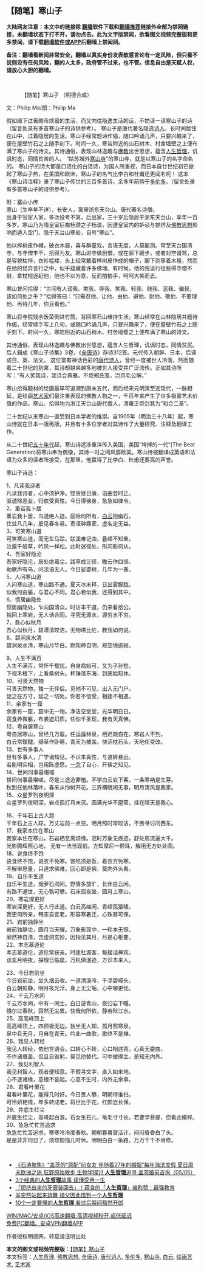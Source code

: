  <h2>【随笔】寒山子</h2> <p class="notice"><b>大陆网友注意：本文中的链接除 <a href="https://github.com/bannedbook/fanqiang" >翻墙</a>软件下载和<a href="https://github.com/killgcd/justmysocks/blob/master/README.md">翻墙推荐</a>链接外全部为禁网链接，未翻墙状态下打不开，请勿点击。此为文字版禁闻，欲看图文视频完整版和更多禁闻，请下载<a href="https://github.com/bannedbook/fanqiang">翻墙软件或APP</a>后翻墙上禁闻网。</p><p>备注：翻墙看新闻非常安全，翻墙以真实身份发表敏感言论有一定风险，但只看不说则没有任何风险，翻的人太多，政府管不过来，也不管。信息自由是天赋人权，请放心大胆的翻墙。</b></p>  <div class="entry"> <br /> <figure><a href="https://i1.wp.com/upload-images-bucket-v64rleca837do.s3.eu-west-1.amazonaws.com/wp-content/uploads/2021/05/09214423/%E6%9C%AA%E6%A0%87%E9%A2%98-1-57.jpg?fit=860%2C484&#038;ssl=1" data-caption="【随笔】寒山子 （明德合成）"></a><figcaption class="wp-caption-text">【随笔】寒山子 （明德合成）</figcaption></figure> <p>文：Philip Ma/图：Philip Ma</p> <p>  假如阁下过著閙市烦嚣的生活，而又向往隐逸生活的话，不妨读一读寒山子的诗（留言处录有多首寒山子的诗供参考）。    寒山子是唐代著名隐逸<span class='wp_keywordlink'><a href="https://www.bannedbook.org/forum11/topic295.html" title="禁片：诗人的悲歌" target="_blank">诗人</a></span>，长时间居住在山中，过着隐居的生活。寒山子经常题诗作偈，随口吟诵几声，只要兴趣来了，便在屋壁竹石之上随手刻下。时间一久，寒岩附近的山石树木、村舍墙壁之上便布满了寒山子的诗文。其诗通俗，表现山林逸趣与<span class='wp_keywordlink'><a href="https://www.qi-gong.me/buddhism/" title="佛教" target="_blank">佛教</a></span>出世思想，蕴含<a href="https://www.bannedbook.org/bnews/tag/%e4%ba%ba%e7%94%9f%e5%93%b2%e7%90%86/" class="st_tag internal_tag" rel="tag" title="标签 人生哲理 下的日志">人生哲理</a>，讥讽时态，同情贫苦的人。        “姑苏城外<a href="https://www.bannedbook.org/bnews/tag/%E5%AF%92%E5%B1%B1%E5%AF%BA/" class="st_tag internal_tag" rel="tag" title="标签 寒山寺 下的日志">寒山寺</a>”的寒山寺，就是以寒山子的名字命名的。    寒山子的诗大都是口话化的白话诗，为国人所重视，而日本自廿世纪初已掀起了寒山子热，在美国和欧洲，寒山子的名气比李白和杜甫还更闻名呢！     这本《寒山诗注释》录了寒山子传世的三百多首诗，余多年前购于<a href="https://www.bannedbook.org/bnews/tag/%e5%a4%9a%e4%bc%a6%e5%a4%9a/" class="st_tag internal_tag" rel="tag" title="标签 多伦多 下的日志">多伦多</a>。（留言处录有多首寒山子的诗供参考）。  </p> <p></p> <p>附：塞山小传<br /> 寒山（生卒年不详），长安人，寓居浙东天台山。唐代著名诗僧。<br /> 出身于官宦人家，多次投考不第，后出家，三十岁后隐居于浙东天台山，享年一百多岁。寒山乃为隋皇室后裔杨瓒之子杨温，因遭皇室内的妒忌与排挤及<a href="https://www.bannedbook.org/bnews/tag/%e4%bd%9b%e6%95%99%e6%80%9d%e6%83%b3/" class="st_tag internal_tag" rel="tag" title="标签 佛教思想 下的日志">佛教思想</a>影响而遁入空门，隐于天台山寒岩，自号“寒山”。</p> <p></p> <p>他以桦树皮作帽，破衣木屐，喜与群童戏，言语无度，人莫能测。常至天台国清寺，与寺僧丰干、拾得为友。寒山进寺做厨僧，或在廊下踱步，或者对空谩骂，总是容貌枯悴，衣衫褴褛，头上经常戴着桦树皮作成的帽子，脚下则穿着木屐，然而在他的怪异言行之中，似乎蕴藏着许多佛理。有时候，他的荒诞行径惹得寺僧不耐，拿杖棍逐赶他，他也不以为意，反而拍拍手，呵呵大笑而去。</p>  <p></p> <p>寒山曾问拾得：“世间有人谤我、欺我、辱我、笑我、轻我、贱我、恶我、骗我，该如何处之乎？”拾得答曰：“只需忍他、让他、由他、避他、耐他、敬他、不要理他、再待几年，你且看他。”</p> <p></p> <p>寒山将寺院残余饭菜倒进竹筒，背回寒石山维持生活。寒山经常在山林隐居并题诗作偈，经常顺手写上几句，或随口吟诵几声，只要兴趣来了，便在屋壁竹石之上随手刻下。时间一久，寒岩附近的山石树木、村舍墙壁之上便布满了寒山的诗文。</p> <p></p> <p>其诗通俗，表现山林逸趣与佛教出世思想，蕴含人生哲理，讥讽时态，同情贫民。后人辑成《寒山子诗集》3卷，《<a href="https://www.bannedbook.org/bnews/tag/%e5%85%a8%e5%94%90%e8%af%97/" class="st_tag internal_tag" rel="tag" title="标签 全唐诗 下的日志">全唐诗</a>》存诗312首。元代传入朝鲜、日本，后译成日、英、法文。 这位富有神话色彩的<a href="https://www.bannedbook.org/bnews/tag/%e5%94%90%e4%bb%a3%e8%af%97%e4%ba%ba/" class="st_tag internal_tag" rel="tag" title="标签 唐代诗人 下的日志">唐代诗人</a>，曾经一度被世人冷落，然而随着二十世纪的到来，其诗却越来越多地被世人接受并广泛流传。正如其诗所写：“有人笑我诗，我诗合典雅。不烦郑氏笺，岂用毛公解。”</p>  <p></p> <p>寒山拾得题材的绘画最早可追溯到唐末五代，而后经宋元明清至近现代，一脉相延，是绘画<a href="https://www.bannedbook.org/bnews/tag/%E8%89%BA%E6%9C%AF%E5%AE%B6/" class="st_tag internal_tag" rel="tag" title="标签 艺术家 下的日志">艺术家</a>们最注重表现的佛教人物之一，千百年来产生了许多极富艺术价值的作品。寒山、拾得均为浙江天台山唐代僧人，清雍正帝封其为“和合二圣”。</p> <p></p> <p>二十世纪以来寒山一直受到日本学者的推崇。自1905年（明治三十八年）起，寒山诗就在日本一版再版，并且有十多位学者对其诗作了大量研究、注释及翻译工作。</p> <p></p> <p>从二十世纪<span class='wp_keywordlink'><a href="https://www.bannedbook.org/forum2/topic1267.html" title="《五十年代底尘埃》" target="_blank">五十年代</a></span>起，寒山诗远涉重洋传入美国，美国“垮掉的一代”(The Beat Generation)将寒山奉为偶像，其诗一时之间风靡欧美。寒山诗被翻译成英语和法语为众多的读者所接受，在那里，他赢得了比李白、杜甫还要高的声誉。</p>  <p></p> <p>寒山子诗选：</p> <p>1、凡读我诗者<br /> 凡读我诗者，心中须护净。悭贪继日廉，谄曲登时正。<br /> 驱谴除恶业，归依受真性。今日得佛身，急急如律令。<br /> 2、重岩我卜居<br /> 重岩我卜居，鸟道绝人迹。庭际何所有，<a href="https://www.bannedbook.org/bnews/tag/%E7%99%BD%E4%BA%91/" class="st_tag internal_tag" rel="tag" title="标签 白云 下的日志">白云</a>抱幽石。<br /> 住兹凡几年，屡见春冬易。寄语钟鼎家，虚名定无益。<br /> 3、可笑寒山道<br /> 可笑寒山道，而无车马踪。联溪难记曲，叠嶂不知重。<br /> 泣露千般草，吟风一样松。此时迷径处，形问影何从。<br /> 4、吾家好隐沦<br /> 吾家好隐沦，居处绝嚣尘。践草成三径，瞻云作四邻。<br /> 助歌声有鸟，问法语无人。今日娑婆树，几年为一春。<br /> 5、人问寒山道<br /> 人问寒山道，寒山路不通。夏天冰未释，日出雾朦胧。<br /> 似我何由届，与君心不同。君心若似我，还得到其中。<br /> 6、惯居幽隐处<br /> 惯居幽隐处，乍向国清众。时访丰干道，仍来看拾公。<br /> 独回上寒岩，无人话合同。寻究无源水，源穷水不穷。<br /> 7、吾心似秋月<br /> 吾心似秋月，碧潭清皎洁。无物堪比伦，教我如何说。<br /> 8、碧涧泉水清<br /> 碧涧泉水清，寒山月华白。默知神自明，观空境逾寂。</p> <p>9、人生不满百<br /> 人生不满百，常怀千载忧。自身病始可，又为子孙愁。<br /> 下视禾根下，上看桑树头。秤锤落东海，到底始知休。<br /> 10、可贵天然物<br /> 可贵天然物，独一无伴侣。觅他不可见，出入无门户。<br /> 促之在方寸，延之一切处。你若不信受，相逢不相遇。<br /> 11、余家有一窟<br /> 余家有一窟，窟中无一物。净洁空堂堂，光华明日日。<br /> 蔬食养微躯，布裘遮幻质。任你千圣现，我有天真佛。<br /> 12、粤自居寒山<br /> 粤自居寒山，曾经几万载。任运遁林泉，栖迟观自在。寒岩人不到，<br /> 白云常靉靆。细草作卧褥，青天为被盖。快活枕石头，天地任变改。<br /> 13、世有多事人<br /> 世有多事人，广学诸知见。不识本真性，与道转悬远。<br /> 若能明实相，岂用陈虚愿。<span class='wp_keywordlink'><a href="https://www.bannedbook.org/forum2/topic13.html" title="小冊子：一念決定未來（更新版）" target="_blank">一念</a></span>了自心，开佛之知见。<br /> 14、世间何事最堪嗟<br /> 世间何事最堪嗟，尽是三途造罪楂。不学白云岩下客，一条寒衲是生芽。<br /> 秋到任他林落叶，春来从你树开花。三界横眠闲无事，明月清风是我家。<br /> 15、众星罗列夜明深<br /> 众星罗列夜明深，岩点孤灯月未沉。圆满光华不磨莹，挂在晴天是我心。</p> <p>16、千年石上古人踪<br /> 千年石上古人踪，万丈岩前一点空。明月照时常皎洁，不劳寻讨问西东。<br /> 17、我家本住在寒山<br /> 我家本住在寒山，石岩栖息离烦缘。泯时万象无痕迹，舒处周流遍大千。<br /> 光影腾辉照心地， 无有一法当现前。方知摩尼一颗珠，解用无方处处圆。<br /> 18、说食终不饱<br /> 说食终不饱，说衣不免寒。饱吃须是饭，着衣方免寒。<br /> 不解审思量，只道求佛难。回心即是佛，莫向外头看。<br /> 19、自乐平生道<br /> 自乐平生道，烟萝石洞间。野情多放旷，长伴白云闲。<br /> 有路不通世，无心孰可攀。石床孤夜坐，圆月上寒山。<br /> 20、寒岩深更好<br /> 寒岩深更好，无人行此道。白云高岫闲，青嶂孤猿啸。<br /> 我更何所亲，畅志自宜老。形容寒暑迁，心珠甚可保。<br /> 21、岩前独静坐<br /> 岩前独静坐，圆月当天耀。万象影现中，一轮本无照。<br /> 廓然神自清，含虚洞玄妙。因指见其月，月是心枢要。<br /> 22、本志慕道伦<br /> 本志慕道伦，道伦常获亲。时逢杜源客，每接话禅宾。<br /> 谈玄月明夜，探理日临晨。万机俱泯迹，方识本来人。</p> <p>23、今日岩前坐<br /> 今日岩前坐，坐久烟云收。一道清溪冷，千寻碧嶂头。<br /> 白云朝影静，明月夜光浮。身上无尘垢，心中哪更忧。<br /> 24、千云万水间<br /> 千云万水间，中有一闲士。白日游青山，夜归岩下睡。<br /> 倏尔过春秋，寂然无尘累。快哉何所依，静若秋江水。<br /> 25、高高峰顶上<br /> 高高峰顶上，四顾极无边。独坐无人知，孤月照寒泉。<br /> 泉中且无月，月自在青天。吟此一曲歌，歌终不是禅。<br /> 26、我见人转经<br /> 我见人转经，依他言语会。口转心不转，心口相违背。心真无委曲，<br /> 不作诸缠盖。但且自省躬，莫觅他替代。可中做得主，是知无内外。<br /> 27、我见利智人<br /> 我见利智人，观者便知意。不假寻文字，直入如来地。<br /> 心不逐诸缘，意根不妄起。心意不生时，内外无余事。<br /> 28、君看叶里花<br /> 君看叶里花，能得几时好。今日畏人攀，明朝待谁扫。<br /> 可怜娇艳情，年多转成老。将世比于花，红颜岂长保。<br /> 29、井底生红尘<br /> 井底生红尘，高峰起白浪。石女生石儿，龟毛寸寸长。若要学菩提，但看此模样。<br /> 30、急急忙忙苦追求<br /> 急急忙忙苦追求，寒寒冷冷度春秋。朝朝暮暮营活计，闷闷昏昏白了头。<br /> 是是非非何日了，烦烦恼恼几时休。明明白白一条路，万万千千不肯修。</p>  <p>&nbsp;</p> <ul class='op-related-articles' title='相关阅读'> <li><a href='https://www.bannedbook.org/bnews/bannedvideo/20210506/1540487.html' target='_blank'>《石涛聚焦》“盖茨的“原配”前女友 伴随着27年的婚姻”每年海滨度假 夏日周末欧洲之旅 狂野原始散步 生物学探讨 <b>人生哲理</b>追寻 盖茨婚前咨询（05/05）</a></li> <li><a href='https://www.bannedbook.org/bnews/funmedia/20210325/1512302.html' target='_blank'>3个经典的<b>人生哲理</b>故事 读懂受用一生</a></li> <li><a href='https://www.bannedbook.org/bnews/funmedia/20201210/1445145.html' target='_blank'>「把挤出来的牙膏装回去」！蕴含的「<b>人生哲理</b>」被称赞：最强教育</a></li> <li><a href='https://www.bannedbook.org/bnews/lifebaike/20201105/1426024.html' target='_blank'>羊突然站起来跳舞 祖父因此悟到一个<b>人生哲理</b></a></li> <li><a href='https://www.bannedbook.org/bnews/funmedia/20200723/1364991.html' target='_blank'>10个一定要懂的<b>人生哲理</b> 看过后瞬间豁然开朗</a></li> </ul> <p class="texttj"> <a href="https://github.com/bannedbook/fanqiang/wiki/V2ray%E6%9C%BA%E5%9C%BA" target="_blank">WIN/MAC/安卓/iOS高速翻墙:高清视频秒开,超低延迟</a><br/> <a href="https://github.com/bannedbook/fanqiang/wiki/%E7%A6%81%E9%97%BB%E7%BD%91%E5%AE%89%E5%8D%93%E7%BF%BB%E5%A2%99%E6%96%B0%E9%97%BBAPP" target="_blank">免费PC翻墙、安卓VPN翻墙APP</a></p><div id="archive-pix-1" class="banner-ads"> <!-- AuctionX Display platform tag START --> <div id="26318x728x90x621x_ADSLOT1" clicktrack="%%CLICK_URL_ESC%%"></div> <!-- AuctionX Display platform tag END --> </div> <div id="archive-pix-2" class="banner-ads"> <!-- AuctionX Display platform tag START --> <div id="26315x300x250x621x_ADSLOT1" clicktrack="%%CLICK_URL_ESC%%"></div> <!-- AuctionX Display platform tag END --> </div><p>作者授权明德网，转载请注明出处</p><a name='sharetosocial'></a>       <div><b>本文的图文或视频完整版</b>：<a href='https://www.bannedbook.org/bnews/comments/20210510/1543140.html'>【随笔】寒山子</a></div>  </div><!--END ENTRY--> <div class="postfooter"> <div>本文标签：<a href="https://www.bannedbook.org/bnews/tag/%e4%ba%ba%e7%94%9f%e5%93%b2%e7%90%86/" rel="tag">人生哲理</a>, <a href="https://www.bannedbook.org/bnews/tag/%e4%bd%9b%e6%95%99%e6%80%9d%e6%83%b3/" rel="tag">佛教思想</a>, <a href="https://www.bannedbook.org/bnews/tag/%e5%85%a8%e5%94%90%e8%af%97/" rel="tag">全唐诗</a>, <a href="https://www.bannedbook.org/bnews/tag/%e5%94%90%e4%bb%a3%e8%af%97%e4%ba%ba/" rel="tag">唐代诗人</a>, <a href="https://www.bannedbook.org/bnews/tag/%e5%a4%9a%e4%bc%a6%e5%a4%9a/" rel="tag">多伦多</a>, <a href="https://www.bannedbook.org/bnews/tag/%E5%AF%92%E5%B1%B1%E5%AF%BA/" rel="tag">寒山寺</a>, <a href="https://www.bannedbook.org/bnews/tag/%E7%99%BD%E4%BA%91/" rel="tag">白云</a>, <a href="https://www.bannedbook.org/bnews/tag/%e7%bb%98%e7%94%bb%e8%89%ba%e6%9c%af/" rel="tag">绘画艺术</a>, <a href="https://www.bannedbook.org/bnews/tag/%E8%89%BA%E6%9C%AF%E5%AE%B6/" rel="tag">艺术家</a></div>  </div><!--END POSTFOOTER--> 